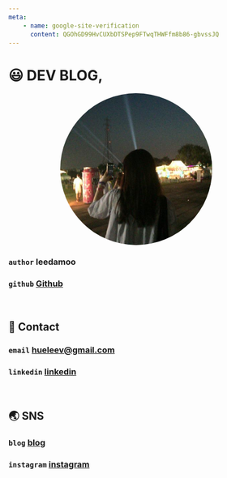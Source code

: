 ```yaml
---
meta:
    - name: google-site-verification
      content: QGOhGD99HvCUXbDTSPep9FTwqTHWFfm8b86-gbvssJQ
---
```



# 😃 DEV BLOG,

<img src="./.vuepress/public/img/avatar.png" width="300" height="300" style="border-radius: 50%; display: block; margin: 0 auto;">

### `author` leedamoo

### `github` [Github](https://github.com/hueleev)

<br/>

## 💌 Contact

### `email` hueleev@gmail.com

### `linkedin` [linkedin](https://www.linkedin.com/in/hyungwon-lee-1305a416a/)

<br/>

## 🌏 SNS

### `blog` [blog](https://blog.naver.com/hue2music)

### `instagram` [instagram](http://www.instagram.com/hyungwon_)